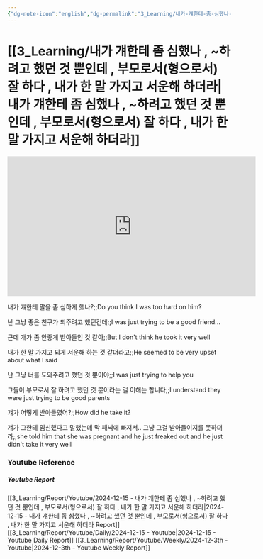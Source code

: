```yaml
---
{"dg-note-icon":"english","dg-permalink":"3_Learning/내가-걔한테-좀-심했나-,-~하려고-했던-것-뿐인데-,-부모로서(형으로서)-잘-하다-,-내가-한-말-가지고-서운해-하더라","created-date":"2024-12-15 12:40:54 pm","date":"2024-12-15","type":"youtube","tags":["youtube","english","flashcards"],"aliases":null,"youtuber":"빨모쌤","channelName":"라이브 아카데미","link":"https://www.youtube.com/watch?v=STwkuz9na0g","img":"https://img.youtube.com/vi/STwkuz9na0g/0.jpg","dg-publish":true,"permalink":"/3_Learning/내가-걔한테-좀-심했나-,-~하려고-했던-것-뿐인데-,-부모로서(형으로서)-잘-하다-,-내가-한-말-가지고-서운해-하더라/","dgPassFrontmatter":true,"noteIcon":"english"}
---
```


# [[3_Learning/내가 걔한테 좀 심했나 , ~하려고 했던 것 뿐인데 , 부모로서(형으로서) 잘 하다 , 내가 한 말 가지고 서운해 하더라\|내가 걔한테 좀 심했나 , ~하려고 했던 것 뿐인데 , 부모로서(형으로서) 잘 하다 , 내가 한 말 가지고 서운해 하더라]]


<div class="container-root"><span></span></div><div><div class="container-root"><iframe width="560" height="315" src="https://www.youtube.com/embed/STwkuz9na0g" title="YouTube video player" frameborder="0" allow="accelerometer; autoplay; clipboard-write; encrypted-media; gyroscope; picture-in-picture; web-share" allowfullscreen=""></iframe></div></div>

내가 걔한테 말을 좀 심하게 했나?;;Do you think I was too hard on him?
<!--SR:!2024-12-19,4,270-->
난 그냥 좋은 친구가 되주려고 했던건데;;I was just trying to be a good friend...
<!--SR:!2024-12-19,4,270-->
근데 걔가 좀 안좋게 받아들인 것 같아;;But I don't think he took it very well
<!--SR:!2024-12-19,4,270-->
내가 한 말 가지고 되게 서운해 하는 것 같더라고;;He seemed to be very upset about what I said
<!--SR:!2024-12-19,4,270-->

난 그냥 너를 도와주려고 했던 것 뿐이야;;I was just trying to help you
<!--SR:!2024-12-19,4,270-->
그들이 부모로서 잘 하려고 했던 것 뿐이라는 걸 이해는 합니다;;I understand they were just trying to be good parents
<!--SR:!2024-12-19,4,270-->

걔가 어떻게 받아들였어?;;How did he take it?
<!--SR:!2024-12-19,4,270-->
걔가 그한테 임신했다고 말했는데 막 패닉에 빠져서.. 그냥 그걸 받아들이지를 못하더라;;she told him that she was pregnant and he just freaked out and he just didn't take it very well
<!--SR:!2024-12-19,4,270-->






### Youtube Reference
##### Youtube Report
[[3_Learning/Report/Youtube/2024-12-15 - 내가 걔한테 좀 심했나 , ~하려고 했던 것 뿐인데 , 부모로서(형으로서) 잘 하다 , 내가 한 말 가지고 서운해 하더라\|2024-12-15 - 내가 걔한테 좀 심했나 , ~하려고 했던 것 뿐인데 , 부모로서(형으로서) 잘 하다 , 내가 한 말 가지고 서운해 하더라 Report]]
[[3_Learning/Report/Youtube/Daily/2024-12-15 - Youtube\|2024-12-15 - Youtube Daily Report]]
[[3_Learning/Report/Youtube/Weekly/2024-12-3th - Youtube\|2024-12-3th - Youtube Weekly Report]]

